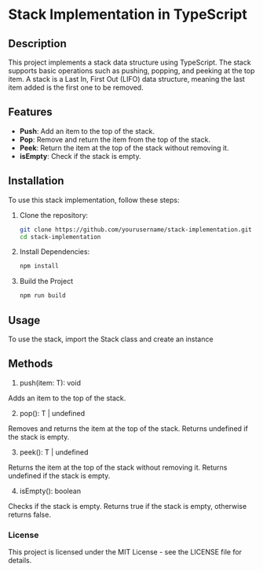 # Stack Implementation in TypeScript

## Description

This project implements a stack data structure using TypeScript. The stack supports basic operations such as pushing, popping, and peeking at the top item. A stack is a Last In, First Out (LIFO) data structure, meaning the last item added is the first one to be removed.

## Features

- **Push**: Add an item to the top of the stack.
- **Pop**: Remove and return the item from the top of the stack.
- **Peek**: Return the item at the top of the stack without removing it.
- **isEmpty**: Check if the stack is empty.

## Installation

To use this stack implementation, follow these steps:

1. Clone the repository:

    ```bash
    git clone https://github.com/yourusername/stack-implementation.git
    cd stack-implementation

2. Install Dependencies:
    ```bash 
    npm install

3. Build the Project
    ```bash
    npm run build

## Usage

To use the stack, import the Stack class and create an instance

## Methods

1. push(item: T): void

Adds an item to the top of the stack.

2. pop(): T | undefined

Removes and returns the item at the top of the stack. Returns undefined if the stack is empty.

3. peek(): T | undefined

Returns the item at the top of the stack without removing it. Returns undefined if the stack is empty.

4. isEmpty(): boolean

Checks if the stack is empty. Returns true if the stack is empty, otherwise returns false.

### License

This project is licensed under the MIT License - see the LICENSE file for details.
